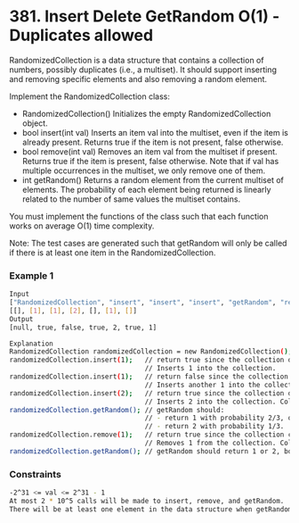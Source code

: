 # 381. Insert Delete GetRandom O(1) - Duplicates allowed

RandomizedCollection is a data structure that contains a collection of numbers, possibly duplicates (i.e., a multiset). It should support inserting and removing specific elements and also removing a random element.

Implement the RandomizedCollection class:

- RandomizedCollection() Initializes the empty RandomizedCollection object.
- bool insert(int val) Inserts an item val into the multiset, even if the item is already present. Returns true if the item is not present, false otherwise.
- bool remove(int val) Removes an item val from the multiset if present. Returns true if the item is present, false otherwise. Note that if val has multiple occurrences in the multiset, we only remove one of them.
- int getRandom() Returns a random element from the current multiset of elements. The probability of each element being returned is linearly related to the number of same values the multiset contains.

You must implement the functions of the class such that each function works on average O(1) time complexity.

Note: The test cases are generated such that getRandom will only be called if there is at least one item in the RandomizedCollection.

### Example 1
```sh
Input
["RandomizedCollection", "insert", "insert", "insert", "getRandom", "remove", "getRandom"]
[[], [1], [1], [2], [], [1], []]
Output
[null, true, false, true, 2, true, 1]

Explanation
RandomizedCollection randomizedCollection = new RandomizedCollection();
randomizedCollection.insert(1);   // return true since the collection does not contain 1.
                                  // Inserts 1 into the collection.
randomizedCollection.insert(1);   // return false since the collection contains 1.
                                  // Inserts another 1 into the collection. Collection now contains [1,1].
randomizedCollection.insert(2);   // return true since the collection does not contain 2.
                                  // Inserts 2 into the collection. Collection now contains [1,1,2].
randomizedCollection.getRandom(); // getRandom should:
                                  // - return 1 with probability 2/3, or
                                  // - return 2 with probability 1/3.
randomizedCollection.remove(1);   // return true since the collection contains 1.
                                  // Removes 1 from the collection. Collection now contains [1,2].
randomizedCollection.getRandom(); // getRandom should return 1 or 2, both equally likely.
```

### Constraints
```sh
-2^31 <= val <= 2^31 - 1
At most 2 * 10^5 calls will be made to insert, remove, and getRandom.
There will be at least one element in the data structure when getRandom is called.
```
